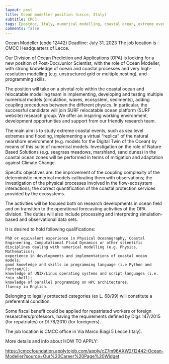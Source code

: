 ```yaml
---
layout: post
title: Ocean modeller position (Lecce, Italy)
subtitle: CMCC
tags: [postdoc, Italy, numerical modelling, coastal ocean, extreme events]
comments: false
---
```


Ocean Modeller (code 12442)
Deadline: July 31, 2023
The job location is CMCC Headquarters of Lecce.


Our Division of Ocean Prediction and Applications (OPA) is looking for a new position of Post-Doc/Junior Scientist, with the role of Ocean Modeller, with strong knowledge of ocean and coastal processes and very high-resolution modelling (e.g. unstructured grid or multiple nesting), and programming skills.

The position will take on a pivotal role within the coastal ocean and relocatable modelling team in implementing, developing and testing multiple numerical models (circulation, waves, ecosystem, sediments), adding coupling procedures between the different physics. In particular, the successful candidate will join SURF relocatable ocean platform (SURF website) research group. We offer an inspiring working environment, development opportunities and support from our friendly research team.

The main aim is to study extreme coastal events, such as sea level extremes and flooding, implementing a virtual “replica” of the natural nearshore environment (e.g. models for the Digital Twin of the Ocean) by means of this suite of numerical models. Investigation on the role of Nature Based Solutions (e.g. seagrass meadows, marshland, sand dunes) in the coastal ocean zones will be performed in terms of mitigation and adaptation against Climate Change.

Specific objectives are: the improvement of the coupling complexity of the deterministic numerical models calibrating them with observations; the investigation of the physical processes involved in the flow-ecosystem interactions; the correct quantification of the coastal protection services provided by the ecosystems.

The activities will be focused both on research developments in ocean field and on transition to the operational forecasting activities of the OPA division. The duties will also include processing and interpreting simulation-based and observational data sets.

It is desired to hold following qualifications:

    PhD or equivalent experience in Physical Oceanography, Coastal Engineering, Computational Fluid Dynamics or other scientific disciplines dealing with numerical modelling (e.g. Physics, Mathematics);
    experience in developments and implementations of coastal ocean models;
    good knowledge and skills in programming language (i.e Python and Fortran/C);
    knowledge of UNIX/Linux operating systems and script languages (i.e. *nix shell);
    knowledge of parallel programming on HPC architectures;
    fluency in English.

Belonging to legally protected categories (ex L. 68/99) will constitute a preferential condition.

Some fiscal benefit could be applied for repatriated workers or foreign researchers/professors, having the requirements defined by Dlgs 147/2015 (for repatriates) or Dl 78/2010 (for foreigners).

The job location is CMCC office in Via Marco Biagi 5 Lecce (Italy).

More details and info about HOW TO APPLY:

https://cmccfoundation.applytojob.com/apply/cZ7m96AXW2/12442-Ocean-Modeller?source=Our%20Career%20Page%20Widget
